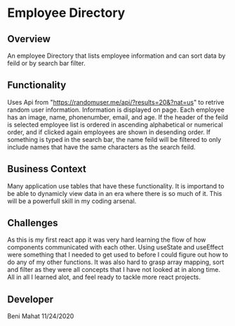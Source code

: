 # Employee Directory

## Overview

An employee Directory that lists employee information and can sort data by feild or by search bar filter. 

## Functionality

Uses Api from "https://randomuser.me/api/?results=20&?nat=us" to retrive random user information. Information is displayed on page. Each employee has an image, name, phonenumber, email, and age. If the header of the feild is selected employee list is ordered in ascending alphabetical or numerical order, and if clicked again employees are shown in desending order. If something is typed in the search bar, the name feild will be filtered to only include names that have the same characters as the search feild. 

## Business Context

Many application use tables that have these functionality. It is importand to be able to dynamicly view data in an era where there is so much of it. This will be a powerfull skill in my coding arsenal. 

## Challenges
As this is my first react app it was very hard learning the flow of how components communicated with each other. Using useState and useEffect were something that I needed to get used to before I could figure out how to do any of my other functions. It was also hard to grasp array mapping, sort and filter as they were all concepts that I have not looked at in along time. All in all I learned alot, and feel ready to tackle more react projects. 



## Developer

Beni Mahat  11/24/2020